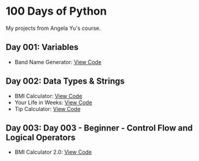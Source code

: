 # 100 Days of Python
My projects from Angela Yu's course.

## Day 001: Variables
- Band Name Generator: [View Code](day-001-variables/band_name.py)
## Day 002: Data Types & Strings
- BMI Calculator: [View Code](day-002-data-types-string/bmi_calculator.py)
- Your Life in Weeks: [View Code](day-002-data-types-string/life_in_weeks.py)
- Tip Calculator: [View Code](day-002-data-types-string/tip_calculator.py)
## Day 003: Day 003 - Beginner - Control Flow and Logical Operators
- BMI Calculator 2.0: [View Code](day-003-logical-operators/bmi_2.py)
